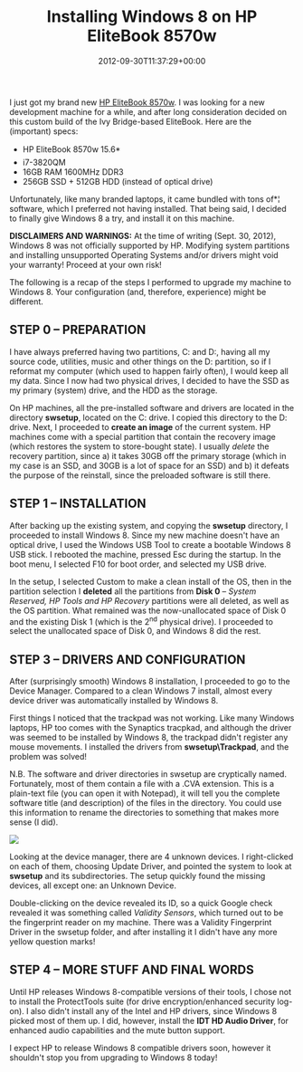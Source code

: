 ﻿---
title: Installing Windows 8 on HP EliteBook 8570w
date: 2012-09-30T11:37:29+00:00
---
I just got my brand new [HP EliteBook 8570w](http://www.hp.com/united-states/campaigns/workstations/8570w_features.html). I was looking for a new development machine for a while, and after long consideration decided on this custom build of the Ivy Bridge-based EliteBook. Here are the (important) specs:

  * HP EliteBook 8570w 15.6*
  * i7-3820QM
  * 16GB RAM 1600MHz DDR3
  * 256GB SSD + 512GB HDD (instead of optical drive)

Unfortunately, like many branded laptops, it came bundled with tons of*¦ software, which I preferred not having installed. That being said, I decided to finally give Windows 8 a try, and install it on this machine.

**DISCLAIMERS AND WARNINGS:** At the time of writing (Sept. 30, 2012), Windows 8 was not officially supported by HP. Modifying system partitions and installing unsupported Operating Systems and/or drivers might void your warranty! Proceed at your own risk!

The following is a recap of the steps I performed to upgrade my machine to Windows 8. Your configuration (and, therefore, experience) might be different.

## STEP 0 &ndash; PREPARATION

I have always preferred having two partitions, C: and D:, having all my source code, utilities, music and other things on the D: partition, so if I reformat my computer (which used to happen fairly often), I would keep all my data. Since I now had two physical drives, I decided to have the SSD as my primary (system) drive, and the HDD as the storage.

On HP machines, all the pre-installed software and drivers are located in the directory **swsetup**, located on the C: drive. I copied this directory to the D: drive. Next, I proceeded to **create an image** of the current system. HP machines come with a special partition that contain the recovery image (which restores the system to store-bought state). I usually _delete_ the recovery partition, since a) it takes 30GB off the primary storage (which in my case is an SSD, and 30GB is a lot of space for an SSD) and b) it defeats the purpose of the reinstall, since the preloaded software is still there.

## STEP 1 &ndash; INSTALLATION

After backing up the existing system, and copying the **swsetup** directory, I proceeded to install Windows 8. Since my new machine doesn't have an optical drive, I used the Windows USB Tool to create a bootable Windows 8 USB stick. I rebooted the machine, pressed Esc during the startup. In the boot menu, I selected F10 for boot order, and selected my USB drive.

In the setup, I selected Custom to make a clean install of the OS, then in the partition selection I **deleted** all the partitions from **Disk 0** &ndash; _System Reserved, HP Tools and HP Recovery_ partitions were all deleted, as well as the OS partition. What remained was the now-unallocated space of Disk 0 and the existing Disk 1 (which is the 2<sup>nd</sup> physical drive). I proceeded to select the unallocated space of Disk 0, and Windows 8 did the rest.

## STEP 3 &ndash; DRIVERS AND CONFIGURATION

After (surprisingly smooth) Windows 8 installation, I proceeded to go to the Device Manager. Compared to a clean Windows 7 install, almost every device driver was automatically installed by Windows 8.

First things I noticed that the trackpad was not working. Like many Windows laptops, HP too comes with the Synaptics tracpkad, and although the driver was seemed to be installed by Windows 8, the trackpad didn't register any mouse movements. I installed the drivers from **swsetup\Trackpad**, and the problem was solved!

N.B. The software and driver directories in swsetup are cryptically named. Fortunately, most of them contain a file with a .CVA extension. This is a plain-text file (you can open it with Notepad), it will tell you the complete software title (and description) of the files in the directory. You could use this information to rename the directories to something that makes more sense (I did).

![](http://i2.wp.com/hmemcpy.com/wp-content/uploads/2012/09/SNAGHTML430b732.png)

Looking at the device manager, there are 4 unknown devices. I right-clicked on each of them, choosing Update Driver, and pointed the system to look at **swsetup** and its subdirectories. The setup quickly found the missing devices, all except one: an Unknown Device.

Double-clicking on the device revealed its ID, so a quick Google check revealed it was something called _Validity Sensors_, which turned out to be the fingerprint reader on my machine. There was a Validity Fingerprint Driver in the swsetup folder, and after installing it I didn't have any more yellow question marks!

## STEP 4 &ndash; MORE STUFF AND FINAL WORDS

Until HP releases Windows 8-compatible versions of their tools, I chose not to install the ProtectTools suite (for drive encryption/enhanced security log-on). I also didn't install any of the Intel and HP drivers, since Windows 8 picked most of them up. I did, however, install the **IDT HD Audio Driver**, for enhanced audio capabilities and the mute button support.

I expect HP to release Windows 8 compatible drivers soon, however it shouldn't stop you from upgrading to Windows 8 today!
